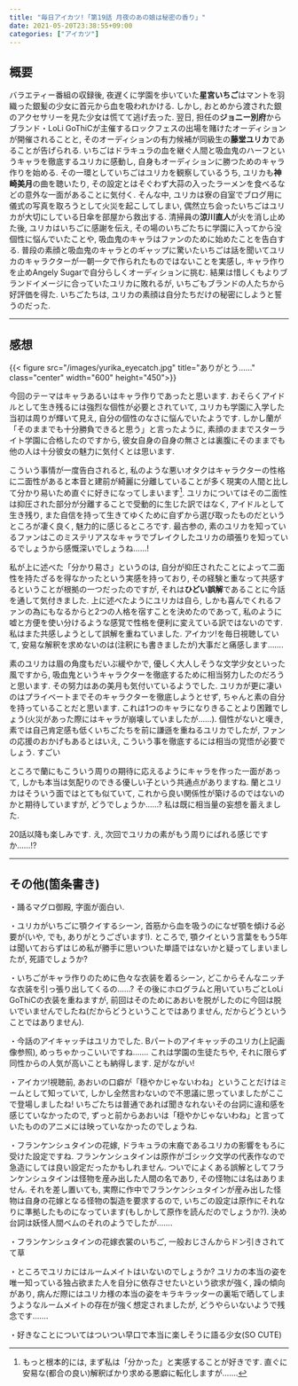 ```yaml
---
title: "毎日アイカツ!「第19話 月夜のあの娘は秘密の香り」"
date: 2021-05-20T23:38:55+09:00
categories: ["アイカツ"]
---
```

## 概要

バラエティー番組の収録後, 夜遅くに学園を歩いていた**星宮いちご**はマントを羽織った銀髪の少女に首元から血を吸われかける. しかし, おとめから渡された銀のアクセサリーを見た少女は慌てて逃げ去った. 翌日, 担任の**ジョニー別府**からブランド・LoLi GoThiCが主催するロックフェスの出場を賭けたオーディションが開催されることと, そのオーディションの有力候補が同級生の**藤堂ユリカ**であることが告げられる. いちごはドラキュラの血を継ぐ人間と吸血鬼のハーフというキャラを徹底するユリカに感動し, 自身もオーディションに勝つためのキャラ作りを始める. その一環としていちごはユリカを観察しているうち, ユリカも**神崎美月**の曲を聴いたり, その設定とはそぐわず大蒜の入ったラーメンを食べるなどの意外な一面があることに気付く. そんな中, ユリカは寮の自室でブログ用に儀式の写真を取ろうとして火災を起こしてしまい, 偶然立ち会ったいちごはユリカが大切にしている日傘を部屋から救出する. 清掃員の**涼川直人**が火を消し止めた後, ユリカはいちごに感謝を伝え, その場のいちごたちに学園に入ってから没個性に悩んでいたことや, 吸血鬼のキャラはファンのために始めたことを告白する. 普段の素顔と吸血鬼のキャラとのギャップに驚いたいちごは話を聞いてユリカのキャラクターが一朝一夕で作られたものではないことを実感し, キャラ作りを止めAngely Sugarで自分らしくオーディションに挑む. 結果は惜しくもよりブランドイメージに合っていたユリカに敗れるが, いちごもブランドの人たちから好評価を得た. いちごたちは, ユリカの素顔は自分たちだけの秘密にしようと誓うのだった.

***

## 感想

{{< figure src="/images/yurika_eyecatch.jpg" title="ありがとう……" class="center" width="600" height="450">}}

今回のテーマはキャラあるいはキャラ作りであったと思います. おそらくアイドルとして生き残るには強烈な個性が必要とされていて, ユリカも学園に入学した当初は周りが輝いて見え, 自分の個性のなさに悩んでいたようです. しかし蘭が「そのままでも十分勝負できると思う」と言ったように, 素顔のままでスターライト学園に合格したのですから, 彼女自身の自身の無さとは裏腹にそのままでも他の人は十分彼女の魅力に気付くとは思います.

こういう事情が一度告白されると, 私のような悪いオタクはキャラクターの性格に二面性があると本音と建前が綺麗に分離していることが多く現実の人間と比して分かり易いため直ぐに好きになってしまいます[^footnote_1]. ユリカについてはその二面性は抑圧された部分が分離することで受動的に生じた訳ではなく, アイドルとして生き残り, また自信を持って生きてゆくために自ずから選び取ったものだというところが凄く良く, 魅力的に感じるところです. 最古参の, 素のユリカを知っているファンはこのミステリアスなキャラでブレイクしたユリカの頑張りを知っているでしょうから感慨深いでしょうね……!

私が上に述べた「分かり易さ」というのは, 自分が抑圧されたことによって二面性を持たざるを得なかったという実感を持っており, その経験と重なって共感するということが根拠の一つだったのですが, それは**ひどい誤解**であることに今話を通して気付きました. 上に述べたようにユリカは自ら, しかも喜んでくれるファンの為にもなるからと2つの人格を宿すことを決めたのであって, 私のように嘘と方便を使い分けるような感覚で性格を便利に変えている訳ではないのです. 私はまた共感しようとして誤解を重ねていました. アイカツ!を毎日視聴していて, 安易な解釈を求めないのは(注釈にも書きましたが)大事だと痛感します…….

素のユリカは眉の角度もだいぶ緩やかで, 優しく大人しそうな文学少女といった風ですから, 吸血鬼というキャラクターを徹底するために相当努力したのだろうと思います. その努力はあの美月も気付いているようでした. ユリカが更に凄いのはプライベートまでそのキャラクターを徹底しようとせず, ちゃんと素の自分を持っていることだと思います. これは1つのキャラになりきることより困難でしょう(火災があった際にはキャラが崩壊していましたが……). 個性がないと嘆き, 素では自己肯定感も低くいちごたちを前に謙遜を重ねるユリカでしたが, ファンの応援のおかげもあるとはいえ, こういう事を徹底するには相当の覚悟が必要でしょう. すごい

ところで蘭にもこういう周りの期待に応えるようにキャラを作った一面があって, しかも本当は気配りのできる優しい子という共通点がありますね. 蘭とユリカはそういう面ではとても似ていて, これから良い関係性が築けるのではないのかと期待していますが, どうでしょうか……? 私は既に相当量の妄想を蓄えました.

20話以降も楽しみです. え, 次回でユリカの素がもう周りにばれる感じですか……!?

***

## その他(箇条書き)

・踊るマグロ御殿, 字面が面白い.

・ユリカがいちごに顎クイするシーン, 首筋から血を吸うのになぜ顎を傾ける必要が(いや, でも, ありがとうございます!). ところで, 顎クイという言葉をもう5年は聞いておらずはじめ私が勝手に思いついた単語ではないかと疑ってしまいましたが, 死語でしょうか?

・いちごがキャラ作りのために色々な衣装を着るシーン, どこからそんなニッチな衣装を引っ張り出してくるの……? その後にホログラムと用いていちごとLoLi GoThiCの衣装を重ねますが, 前回はそのためにあおいを脱がしたのに今回は脱いでいませんでしたね(だからどうということではありません, だからどうということではありません).

・今話のアイキャッチはユリカでした. Bパートのアイキャッチのユリカ(上記画像参照), めっちゃかっこいいですね……. これは学園の生徒たちや, それに限らず同性からの人気が高いことも納得します. 足がながい!

・アイカツ!視聴前, あおいの口癖が「穏やかじゃないわね」ということだけはミームとして知っていて, しかし全然言わないので不思議に思っていましたがここで登場しましたね! いちごたちは普通であれば聞きなれないその台詞に違和感を感じていなかったので, ずっと前からあおいは「穏やかじゃないわね」と言っていたもののアニメには映っていなかったのでしょうね.

・フランケンシュタインの花嫁, ドラキュラの末裔であるユリカの影響をもろに受けた設定ですね. フランケンシュタインは原作がゴシック文学の代表作なので急造にしては良い設定だったかもしれません. ついでによくある誤解としてフランケンシュタインは怪物を産み出した人間の名であり, その怪物には名はありません. それを差し置いても, 実際に作中でフランケンシュタインが産み出した怪物は自身の花嫁となる怪物の製造を要求するので, いちごの設定は原作にそれなりに準拠したものになっています(もしかして原作を読んだのでしょうか?). 決め台詞は妖怪人間ベムのそれのようでしたが…….

・フランケンシュタインの花嫁衣裳のいちご, 一般おじさんからドン引きされてて草

・ところでユリカにはルームメイトはいないのでしょうか? ユリカの本当の姿を唯一知っている独占欲また人を自分に依存させたいという欲求が強く, 躁の傾向があり, 病んだ際にはユリカ様の本当の姿をキラキラッターの裏垢で晒してしまうようなルームメイトの存在が強く想定されましたが, どうやらいないようで残念です…….

・好きなことについてはついつい早口で本当に楽しそうに語る少女(SO CUTE)

[^footnote_1]: もっと根本的には, まず私は「分かった」と実感することが好きです. 直ぐに安易な(都合の良い)解釈ばかり求める悪癖に転化しますが…….
